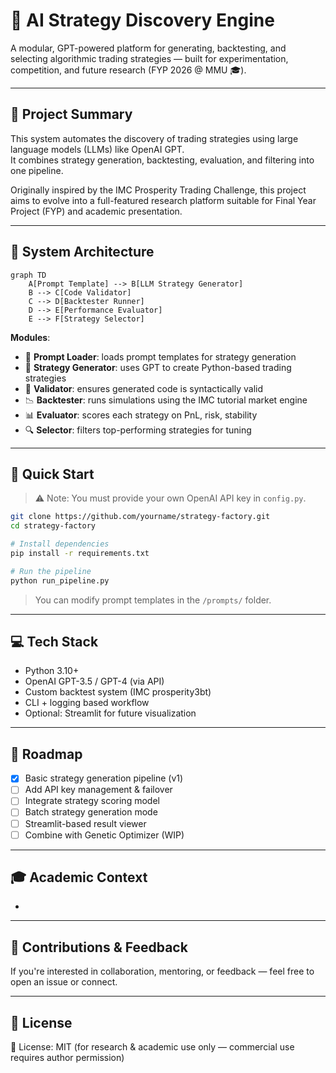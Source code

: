 # 🧠 AI Strategy Discovery Engine

A modular, GPT-powered platform for generating, backtesting, and selecting algorithmic trading strategies — built for experimentation, competition, and future research (FYP 2026 @ MMU 🎓).

---

## 📌 Project Summary

This system automates the discovery of trading strategies using large language models (LLMs) like OpenAI GPT.  
It combines strategy generation, backtesting, evaluation, and filtering into one pipeline.

Originally inspired by the IMC Prosperity Trading Challenge, this project aims to evolve into a full-featured research platform suitable for Final Year Project (FYP) and academic presentation.

---

## 📐 System Architecture

```mermaid
graph TD
    A[Prompt Template] --> B[LLM Strategy Generator]
    B --> C[Code Validator]
    C --> D[Backtester Runner]
    D --> E[Performance Evaluator]
    E --> F[Strategy Selector]
```

**Modules**:
- 📄 **Prompt Loader**: loads prompt templates for strategy generation  
- 🤖 **Strategy Generator**: uses GPT to create Python-based trading strategies  
- 🧪 **Validator**: ensures generated code is syntactically valid  
- 📉 **Backtester**: runs simulations using the IMC tutorial market engine  
- 📊 **Evaluator**: scores each strategy on PnL, risk, stability  
- 🔍 **Selector**: filters top-performing strategies for tuning

---

## 🚀 Quick Start

> ⚠️ Note: You must provide your own OpenAI API key in `config.py`.

```bash
git clone https://github.com/yourname/strategy-factory.git
cd strategy-factory

# Install dependencies
pip install -r requirements.txt

# Run the pipeline
python run_pipeline.py
```

> You can modify prompt templates in the `/prompts/` folder.

---

## 💻 Tech Stack

- Python 3.10+
- OpenAI GPT-3.5 / GPT-4 (via API)
- Custom backtest system (IMC prosperity3bt)
- CLI + logging based workflow
- Optional: Streamlit for future visualization

---

## 🔄 Roadmap

- [x] Basic strategy generation pipeline (v1)  
- [ ] Add API key management & failover  
- [ ] Integrate strategy scoring model  
- [ ] Batch strategy generation mode  
- [ ] Streamlit-based result viewer  
- [ ] Combine with Genetic Optimizer (WIP)

---

## 🎓 Academic Context

-


---

## 🤝 Contributions & Feedback

If you're interested in collaboration, mentoring, or feedback — feel free to open an issue or connect.

---

## 📄 License

📄 License: MIT (for research & academic use only — commercial use requires author permission)

